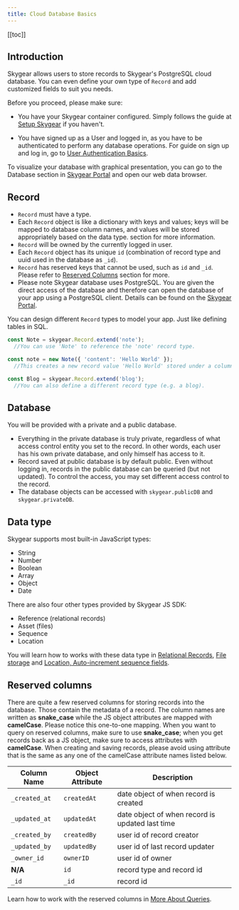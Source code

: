 ```yaml
---
title: Cloud Database Basics
---
```


[[toc]]

## Introduction

Skygear allows users to store records to Skygear's PostgreSQL cloud database. You can even define your own type of `Record` and add customized fields to suit you needs.

Before you proceed, please make sure:

- You have your Skygear container configured. Simply follows the guide at [Setup Skygear][doc-setup-skygear] if you haven't.

- You have signed up as a User and logged in, as you have to be authenticated to perform any database operations. For guide on sign up and log in, go to [User Authentication Basics][doc-user-auth].

To visualize your database with graphical presentation, you can go to the Database section in [Skygear Portal][skygear-portal] and open our web data browser.

## Record

- `Record` must have a type.
- Each `Record` object is like a dictionary with keys and values; keys will be
mapped to database column names, and values will be stored appropriately
based on the data type.
section for more information.
- `Record` will be owned by the currently logged in user.
- Each `Record` object has its unique `id` (combination of record type
  and uuid used in the database as `_id`).
- `Record` has reserved keys that cannot be used, such as `id` and `_id`.
Please refer to [Reserved Columns][doc-reserved-columns] section for more.
- Please note Skygear database uses PostgreSQL. You are given the direct access of the database and therefore can open the database of your app using a PostgreSQL client. Details can be found on the [Skygear Portal][skygear-portal].

You can design different `Record` types to model your app. Just like defining
tables in SQL.

``` javascript
const Note = skygear.Record.extend('note');
  //You can use 'Note' to reference the 'note' record type.

const note = new Note({ 'content': 'Hello World' });
  //This creates a new record value 'Hello World' stored under a column called 'content' in the 'note' record type.

const Blog = skygear.Record.extend('blog');
  //You can also define a different record type (e.g. a blog).


```

## Database

You will be provided with a private and a public database.

- Everything in the private database is truly private, regardless of what access
control entity you set to the record. In other words, each user has his own
private database, and only himself has access to it.
- Record saved at public database is by default public. Even without
logging in, records in the public database can be queried (but not updated).
To control the access, you may set different access control to the record.
- The database objects can be accessed with `skygear.publicDB` and
`skygear.privateDB`.

## Data type

Skygear supports most built-in JavaScript types:
- String
- Number
- Boolean
- Array
- Object
- Date

There are also four other types provided by Skygear JS SDK:
- Reference (relational records)
- Asset (files)
- Sequence
- Location

You will learn how to works with these data type in [Relational Records][doc-relational-record], [File storage][doc-files] and [Location, Auto-increment sequence fields][doc-data-type].

## Reserved columns

There are quite a few reserved columns for storing records into the database. Those contain the metadata of a record.
The column names are written as **snake_case** while the JS object attributes
are mapped with **camelCase**. Please notice this one-to-one mapping. When you want
to query on reserved columns, make sure to use **snake_case**; when you get records
back as a JS object, make sure to access attributes with **camelCase**. When
creating and saving records, please avoid using attribute that is the same
as any one of the camelCase attribute names listed below.

Column Name | Object Attribute | Description
--- | --- | ---
`_created_at` | `createdAt` | date object of when record is created
`_updated_at` | `updatedAt` | date object of when record is updated last time
`_created_by` | `createdBy` | user id of record creator
`_updated_by` | `updatedBy` | user id of last record updater
`_owner_id` | `ownerID` | user id of owner
**N/A** | `id` | record type and record id
`_id` | `_id` | record id

Learn how to work with the reserved columns in [More About Queries][doc-queries].

[doc-user-auth]: /guides/auth/basics/js/
[skygear-portal]: https://portal.skygear.io
[doc-setup-skygear]: /guides/intro/quickstart/js/
[doc-data-type]: /guides/cloud-db/data-types/js/
[doc-reserved-columns]: #reserved-columns
[doc-database-schema]: /guides/advanced/database-schema/
[doc-queries]: /guides/cloud-db/queries/js/#getting-the-reserved-columns
[doc-relational-record]:/guides/cloud-db/relational-records/js/
[doc-files]:/guides/cloud-db/files/js/
